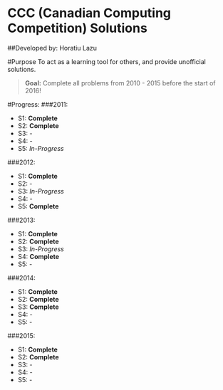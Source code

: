 # CCC (Canadian Computing Competition) Solutions
##Developed by: Horatiu Lazu

#Purpose
To act as a learning tool for others, and provide unofficial solutions.
> **Goal:** Complete all problems from 2010 - 2015 before the start of 2016!

#Progress:
###2011:
* S1: **Complete**
* S2: **Complete**
* S3: -
* S4: -
* S5: _In-Progress_

###2012:
* S1: **Complete**
* S2: -
* S3: _In-Progress_
* S4: -
* S5: **Complete**

###2013:
* S1: **Complete**
* S2: **Complete**
* S3: _In-Progress_
* S4: **Complete**
* S5: -

###2014:
* S1: **Complete**
* S2: **Complete**
* S3: **Complete**
* S4: -
* S5: -

###2015:
* S1: **Complete**
* S2: **Complete**
* S3: -
* S4: -
* S5: -

